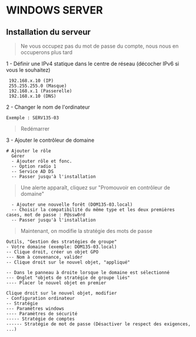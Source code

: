 # WINDOWS SERVER

## Installation du serveur

> Ne vous occupez pas du mot de passe du compte, nous nous en occuperons plus tard

1 - Définir une IPv4 statique dans le centre de réseau (décocher IPv6 si vous le souhaitez)
```
 192.168.x.10 (IP)
 255.255.255.0 (Masque)
 192.168.x.1 (Passerelle)
 192.168.x.10 (DNS)
```
2 - Changer le nom de l'ordinateur
```
Exemple : SERV135-03
```

> Redémarrer

3 - Ajouter le contrôleur de domaine
```
# Ajouter le rôle
  Gérer
  - Ajouter rôle et fonc.
  -- Option radio 1
  -- Service AD DS
  -- Passer jusqu'à l'installation
```
> Une alerte apparaît, cliquez sur "Promouvoir en contrôleur de domaine"
```
  - Ajouter une nouvelle forêt (DOM135-03.local)
  -- Choisir la compatibilité du même type et les deux premières cases, mot de passe : P@ssw0rd
  -- Passer jusqu'à l'installation
```

> Maintenant, on modifie la stratégie des mots de passe
```
Outils, "Gestion des stratégies de groupe"
- Votre domaine (exemple: DOM135-03.local)
-- Clique droit, créer un objet GPO
--- Nom à convenance, valider
-- Clique droit sur le nouvel objet, "appliqué"

-- Dans le panneau à droite lorsque le domaine est sélectionné
--- Onglet "objets de stratégie de groupe liés"
---- Placer le nouvel objet en premier

Clique droit sur le nouvel objet, modifier
- Configuration ordinateur
-- Stratégie
--- Paramètres windows
---- Paramètres de sécurité
----- Stratégie de comptes
------ Stratégie de mot de passe (Désactiver le respect des exigences, ...)
```

